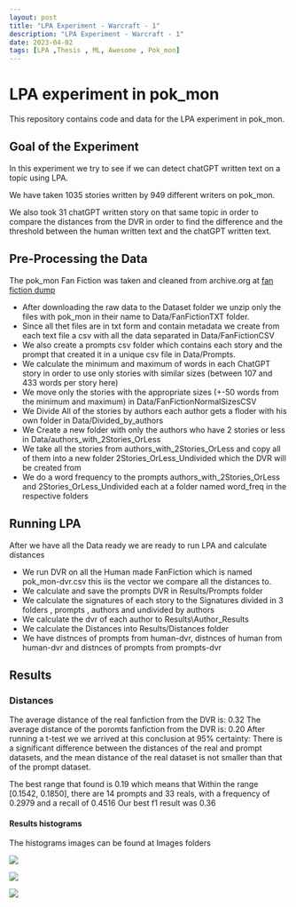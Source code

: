 ```yaml
---
layout: post
title: "LPA Experiment - Warcraft - 1"
description: "LPA Experiment - Warcraft - 1"
date: 2023-04-02
tags: [LPA ,Thesis , ML, Awesome , Pok_mon]
---
```

# LPA experiment in pok_mon

This repository contains code and data for the LPA experiment in pok_mon.

<!--more-->

## Goal of the Experiment
In this experiment we try to see if we can detect chatGPT written text on a topic using LPA.

We have taken 1035 stories written by 949 different writers on pok_mon.

We also took 31 chatGPT written story on that same topic in order to compare the distances from the DVR in order to find the difference and the threshold between the human written text and the chatGPT written text.

## Pre-Processing the Data
The pok_mon Fan Fiction was taken and cleaned from archive.org at [fan fiction dump](https://archive.org/download/Fanfictiondotnet1011dump)
- After downloading the raw data to the Dataset folder we unzip only the files with pok_mon in their name to Data/FanFictionTXT folder.
- Since all thet files are in txt form and contain metadata we create from each text file a csv with all the data separated in Data/FanFictionCSV
- We also create a prompts csv folder which contains each story and the prompt that created it in a unique csv file in Data/Prompts.
- We calculate the minimum and maximum of words in each ChatGPT story in order to use only stories with similar sizes (between 107 and 433 words per story here)
- We move only the stories with the appropriate sizes (+-50 words from the minimum and maximum) in Data/FanFictionNormalSizesCSV
- We Divide All of the stories by authors each author gets a floder with his own folder in Data/Divided_by_authors
- We Create a new folder with only the authors who have 2 stories or less in Data/authors_with_2Stories_OrLess
- We take all the stories from authors_with_2Stories_OrLess and copy all of them into a new folder 2Stories_OrLess_Undivided which the DVR will be created from
- We do a word frequency to the prompts authors_with_2Stories_OrLess and 2Stories_OrLess_Undivided each at a folder named word_freq in the respective folders

## Running LPA
After we have all the Data ready we are ready to run LPA and calculate distances
- We run DVR on all the Human made FanFiction which is named pok_mon-dvr.csv this iis the vector we compare all the distances to.
- We calculate and save the prompts DVR in Results/Prompts folder
- We calculate the signatures of each story to the Signatures divided in 3 folders , prompts , authors and undivided by authors
- We calculate the dvr of each author to Results\Author_Results
- We calculate the Distances into Results/Distances folder
- We have distnces of prompts from human-dvr, distnces of human from human-dvr and distnces of prompts from prompts-dvr

## Results

### Distances
The average distance of the real fanfiction from the DVR is: 0.32
The average distance of the poromts fanfiction from the DVR is: 0.20
After running a t-test we we arrived at this conclusion at 95% certainty:
There is a significant difference between the distances of the real and prompt datasets, and the mean distance of the real dataset is not smaller than that of the prompt dataset.

The best range that found is 0.19 which means that Within the range [0.1542, 0.1850], there are 14 prompts and 33 reals, with a frequency of 0.2979 and a recall of 0.4516
Our best f1 result was 0.36 

#### Results histograms
The histograms images can be found at Images folders

![](images/Experiments/Images/pok_mon-fanfiction_histogram.jpg)

![](images/Experiments/Images/pok_mon-prompts_histogram.jpg)

![](images/Experiments/Images/pok_mon-both_histogram.jpg)